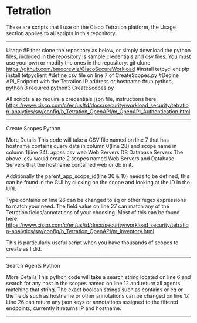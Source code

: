 # Tetration
These are scripts that I use on the Cisco Tetration platform, the Usage section applies to all scripts in this repository.

------------------------------------------------------------------------------------------------------------------------------
Usage
#Either clone the repository as below, or simply download the python files, included in the repository is sample credentials and csv files. You must use your own or modify the ones in the repository. 
git clone https://github.com/bmoorewiz/CiscoSecureWorkload
#install tetpyclient
pip install tetpyclient
#define csv file on line 7 of CreateScopes.py
#Dedine API_Endpoint with the Tetration IP address or hostname
#run python, python 3 required
python3 CreateScopes.py

All scripts also require a credentials.json file, instructions here: https://www.cisco.com/c/en/us/td/docs/security/workload_security/tetration-analytics/sw/config/b_Tetration_OpenAPI/m_OpenAPI_Authentication.html

------------------------------------------------------------------------------------------------------------------------------
Create Scopes Python

More Details
This code will take a CSV file named on line 7 that has hostname contains query data in column 0(line 28) and scope name in column 1(line 24).
appss.csv
web Web Servers
DB Database Servers
The above .csv would create 2 scopes named Web Servers and Database Servers that the hostname contained web or db in it. 

Additionally the parent_app_scope_id(line 30 & 10) needs to be defined, this can be found in the GUI by clicking on the scope and looking at the ID in the URI. 

Type:contains on line 26 can be changed to eq or other regex expressions to match your need. The field value on line 27 can match any of the Tetration fields/annotations of your choosing. Most of this can be found here: https://www.cisco.com/c/en/us/td/docs/security/workload_security/tetration-analytics/sw/config/b_Tetration_OpenAPI/m_inventory.html

This is particularly useful script when you have thousands of scopes to create as I did.

------------------------------------------------------------------------------------------------------------------------------
Search Agents Python

More Details
This python code will take a search string located on line 6 and search for any host in the scopes named on line 12 and return all agents matching that string. The exact boolean strings such as contains or eq or the fields such as hostname or other annotations can be changed on line 17. 
Line 26 can return any json keys or annotations assigned to the filtered endpoints, currently it returns IP and hostname. 

------------------------------------------------------------------------------------------------------------------------------

